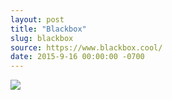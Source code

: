 ```yaml
---
layout: post
title: "Blackbox"
slug: blackbox
source: https://www.blackbox.cool/
date: 2015-9-16 00:00:00 -0700
---
```


<img src="{{ site.url }}/assets/img/screenshots/blackbox.jpg">

